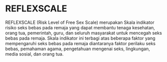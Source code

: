 # REFLEXSCALE

REFLEXSCALE (Risk Level of Free Sex Scale) merupakan Skala indikator risiko seks bebas pada remaja yang dapat membantu tenaga kesehatan, orang tua, pemerintah, guru, dan seluruh masyarakat untuk mencegah seks bebas pada remaja. Skala indikator ini terbagi atas beberapa faktor yang mempengaruhi seks bebas pada remaja diantaranya faktor perilaku seks bebas, pemahaman agama, pengetahuan mengenai seks, lingkungan, media sosial, dan orang tua.

